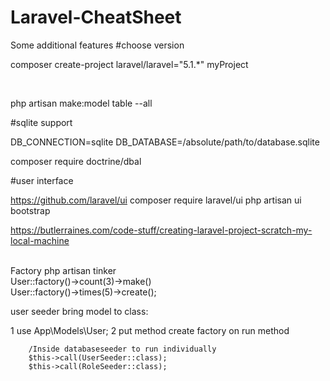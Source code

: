 # Laravel-CheatSheet
Some additional features
#choose version

composer create-project laravel/laravel="5.1.*" myProject


<br>

php artisan make:model table --all

#sqlite support

DB_CONNECTION=sqlite
DB_DATABASE=/absolute/path/to/database.sqlite


composer require doctrine/dbal

#user interface

https://github.com/laravel/ui
composer require laravel/ui
php artisan ui bootstrap



https://butlerraines.com/code-stuff/creating-laravel-project-scratch-my-local-machine

<br>
Factory
php artisan tinker <br>
User::factory()->count(3)->make() <br>
User::factory()->times(5)->create(); <br>

user seeder bring model to class: <br>

 1 use App\Models\User;
 2 put method create factory on run method <br>
 
        /Inside databaseseeder to run individually
        $this->call(UserSeeder::class);
        $this->call(RoleSeeder::class);


